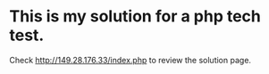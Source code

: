   # This is my solution for a php tech test.
  
  Check http://149.28.176.33/index.php to review the solution page.
  
  
  
  

